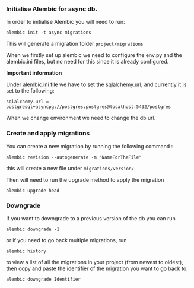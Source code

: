 ### Initialise Alembic for async db.

In order to initialise Alembic you will need to run:
```commandline
alembic init -t async migrations
```
This will generate a migration folder `project/migrations`

When we firstly set up alembic we need to configure the env.py and the
alembic.ini files, but no need for this since it is already configured.

<b> Important information </b>

Under alembic.ini file we have to set the sqlalchemy.url, and currently it is set to
the following:

```
sqlalchemy.url = postgresql+asyncpg://postgres:postgres@localhost:5432/postgres
```

When we change environment we need to change the db url.

### Create and apply migrations

You can create a new migration by running the following command :
```commandline
alembic revision --autogenerate -m "NameForTheFile"
```
this will create a new file under `migrations/version/`

Then will need to run the upgrade method to apply the migration
```commandline
alembic upgrade head
```

### Downgrade

If you want to downgrade to a previous version of the db you can run
```commandline
alembic downgrade -1
```
or if you need to go back multiple migrations, run
```commandline
alembic history
```
to view a list of all the migrations in your project (from newest to oldest),
then copy and paste the identifier of the migration you want to go back to:
```commandline
alembic downgrade Identifier
```
